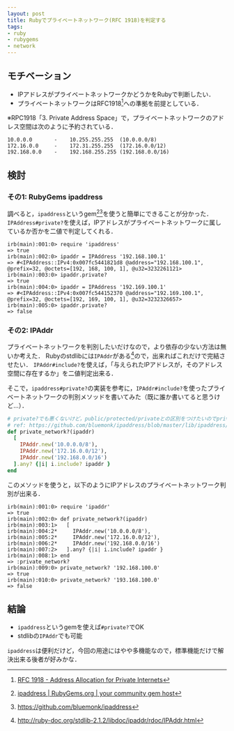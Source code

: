 ```yaml
---
layout: post
title: Rubyでプライベートネットワーク(RFC 1918)を判定する
tags:
- ruby
- rubygems
- network
---
```


## モチベーション

- IPアドレスがプライベートネットワークかどうかをRubyで判断したい．
- プライベートネットワークはRFC1918[^1]への準拠を前提としている．

※RPC1918「3. Private Address Space」で，プライベートネットワークのアドレス空間は次のように予約されている．

```
10.0.0.0       -    10.255.255.255  (10.0.0.0/8)
172.16.0.0     -    172.31.255.255  (172.16.0.0/12)
192.168.0.0    -    192.168.255.255 (192.168.0.0/16)
```

## 検討

### その1: RubyGems ipaddress

調べると，`ipaddress`というgem[^2][^3]を使うと簡単にできることが分かった．
`IPAddress#private?`を使えば，IPアドレスがプライベートネットワークに属しているか否かを二値で判定してくれる．

```irb
irb(main):001:0> require 'ipaddress'
=> true
irb(main):002:0> ipaddr = IPAddress '192.168.100.1'
=> #<IPAddress::IPv4:0x007fc5441821d8 @address="192.168.100.1", @prefix=32, @octets=[192, 168, 100, 1], @u32=3232261121>
irb(main):003:0> ipaddr.private?
=> true
irb(main):004:0> ipaddr = IPAddress '192.169.100.1'
=> #<IPAddress::IPv4:0x007fc544152370 @address="192.169.100.1", @prefix=32, @octets=[192, 169, 100, 1], @u32=3232326657>
irb(main):005:0> ipaddr.private?
=> false
```

### その2: IPAddr

プライベートネットワークを判別したいだけなので，より依存の少ない方法は無いか考えた．
Rubyのstdlibには`IPAddr`がある[^4]ので，出来ればこれだけで完結させたい．
`IPAddr#include?`を使えば，「与えられたIPアドレスが，そのアドレス空間に存在するか」を二値判定出来る．

そこで，`ipaddress#private?`の実装を参考に，`IPAddr#include?`を使ったプライベートネットワークの判別メソッドを書いてみた（既に誰か書いてると思うけど...）．

```rb
# private?でも悪くないけど，public/protected/privateとの区別をつけたいのでprivate_network?にした
# ref: https://github.com/bluemonk/ipaddress/blob/master/lib/ipaddress/ipv4.rb#L566-570
def private_network?(ipaddr)
  [
    IPAddr.new('10.0.0.0/8'),
    IPAddr.new('172.16.0.0/12'),
    IPAddr.new('192.168.0.0/16')
  ].any? {|i| i.include? ipaddr }
end
```

このメソッドを使うと，以下のようにIPアドレスのプライベートネットワーク判別が出来る．

```irb
irb(main):001:0> require 'ipaddr'
=> true
irb(main):002:0> def private_network?(ipaddr)
irb(main):003:1>   [
irb(main):004:2*     IPAddr.new('10.0.0.0/8'),
irb(main):005:2*     IPAddr.new('172.16.0.0/12'),
irb(main):006:2*     IPAddr.new('192.168.0.0/16')
irb(main):007:2>   ].any? {|i| i.include? ipaddr }
irb(main):008:1> end
=> :private_network?
irb(main):009:0> private_network? '192.168.100.0'
=> true
irb(main):010:0> private_network? '193.168.100.0'
=> false
```




## 結論

- `ipaddress`というgemを使えば`#private?`でOK
- stdlibの`IPAddr`でも可能

`ipaddress`は便利だけど，今回の用途にはやや多機能なので，標準機能だけで解決出来る後者が好みかな．

[^1]: [RFC 1918 - Address Allocation for Private Internets](http://tools.ietf.org/html/rfc1918)
[^2]: [ipaddress | RubyGems.org | your community gem host](http://rubygems.org/gems/ipaddress)
[^3]: https://github.com/bluemonk/ipaddress 
[^4]: http://ruby-doc.org/stdlib-2.1.2/libdoc/ipaddr/rdoc/IPAddr.html
